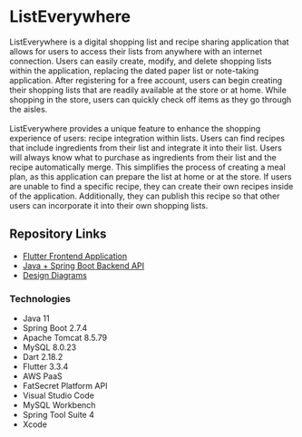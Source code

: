 <h1>ListEverywhere</h1>
<p>ListEverywhere is a digital shopping list and recipe sharing application that allows for users to access their lists from anywhere with an internet connection. Users can easily create, modify, and delete shopping lists within the application, replacing the dated paper list or note-taking application. After registering for a free account, users can begin creating their shopping lists that are readily available at the store or at home. While shopping in the store, users can quickly check off items as they go through the aisles.<br><br>
ListEverywhere provides a unique feature to enhance the shopping experience of users: recipe integration within lists. Users can find recipes that include ingredients from their list and integrate it into their list. Users will always know what to purchase as ingredients from their list and the recipe automatically merge. This simplifies the process of creating a meal plan, as this application can prepare the list at home or at the store. If users are unable to find a specific recipe, they can create their own recipes inside of the application. Additionally, they can publish this recipe so that other users can incorporate it into their own shopping lists.
</p>

<h2>Repository Links</h2>

- [Flutter Frontend Application](https://github.com/ListEverywhere/listeverywhere_app)
- [Java + Spring Boot Backend API](https://github.com/ListEverywhere/ListEverywhereAPI)
- [Design Diagrams](https://github.com/ListEverywhere/ListEverywhereDesign)



<h3>Technologies</h3>
<ul>
<li>Java 11</li>
<li>Spring Boot 2.7.4</li>
<li>Apache Tomcat 8.5.79</li>
<li>MySQL 8.0.23</li>
<li>Dart 2.18.2</li>
<li>Flutter 3.3.4</li>
<li>AWS PaaS</li>
<li>FatSecret Platform API</li>
<li>Visual Studio Code</li>
<li>MySQL Workbench</li>
<li>Spring Tool Suite 4</li>
<li>Xcode</li>
</ul>
